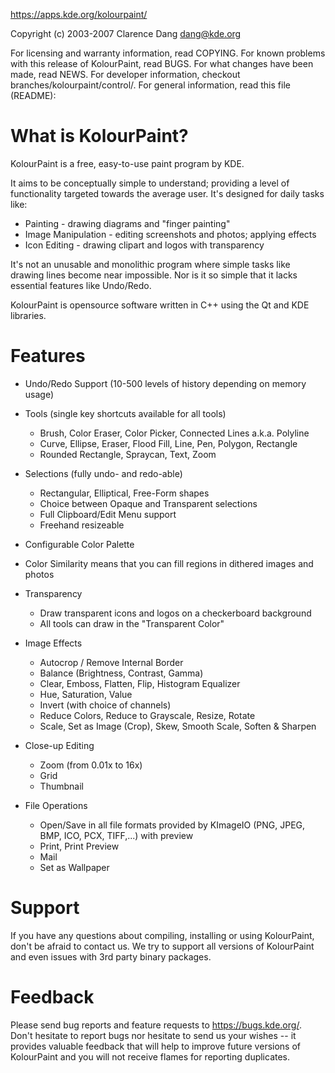 
https://apps.kde.org/kolourpaint/

Copyright (c) 2003-2007 Clarence Dang <dang@kde.org>


For licensing and warranty information, read COPYING.
For known problems with this release of KolourPaint, read BUGS.
For what changes have been made, read NEWS.
For developer information, checkout branches/kolourpaint/control/.
For general information, read this file (README):


What is KolourPaint?
====================

KolourPaint is a free, easy-to-use paint program by KDE.

It aims to be conceptually simple to understand; providing a level of
functionality targeted towards the average user.  It's designed for daily
tasks like:

* Painting - drawing diagrams and "finger painting"
* Image Manipulation - editing screenshots and photos; applying effects
* Icon Editing - drawing clipart and logos with transparency

It's not an unusable and monolithic program where simple tasks like drawing
lines become near impossible.  Nor is it so simple that it lacks essential
features like Undo/Redo.

KolourPaint is opensource software written in C++ using the Qt and KDE
libraries.


Features
========

* Undo/Redo Support (10-500 levels of history depending on memory usage)

* Tools (single key shortcuts available for all tools)
  - Brush, Color Eraser, Color Picker, Connected Lines a.k.a. Polyline
  - Curve, Ellipse, Eraser, Flood Fill, Line, Pen, Polygon, Rectangle
  - Rounded Rectangle, Spraycan, Text, Zoom

* Selections (fully undo- and redo-able)
  - Rectangular, Elliptical, Free-Form shapes
  - Choice between Opaque and Transparent selections
  - Full Clipboard/Edit Menu support
  - Freehand resizeable

* Configurable Color Palette

* Color Similarity means that you can fill regions in dithered images and
  photos

* Transparency
  - Draw transparent icons and logos on a checkerboard background
  - All tools can draw in the "Transparent Color"

* Image Effects
  - Autocrop / Remove Internal Border
  - Balance (Brightness, Contrast, Gamma)
  - Clear, Emboss, Flatten, Flip, Histogram Equalizer
  - Hue, Saturation, Value
  - Invert (with choice of channels)
  - Reduce Colors, Reduce to Grayscale, Resize, Rotate
  - Scale, Set as Image (Crop), Skew, Smooth Scale, Soften & Sharpen

* Close-up Editing
  - Zoom (from 0.01x to 16x)
  - Grid
  - Thumbnail

* File Operations
  - Open/Save in all file formats provided by KImageIO
    (PNG, JPEG, BMP, ICO, PCX, TIFF,...) with preview
  - Print, Print Preview
  - Mail
  - Set as Wallpaper


Support
=======

If you have any questions about compiling, installing or using KolourPaint,
don't be afraid to contact us.  We try to support all versions of
KolourPaint and even issues with 3rd party binary packages.


Feedback
========

Please send bug reports and feature requests to https://bugs.kde.org/.
Don't hesitate to report bugs nor hesitate to send us your wishes -- it
provides valuable feedback that will help to improve future versions of
KolourPaint and you will not receive flames for reporting duplicates.
